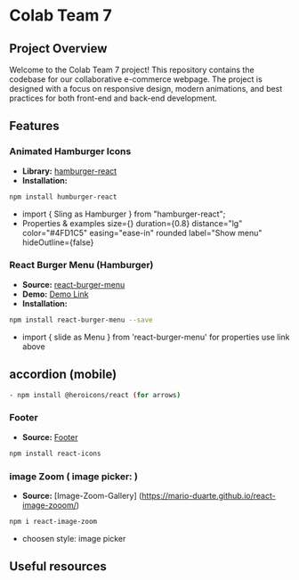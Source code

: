 # Colab Team 7

## Project Overview

Welcome to the Colab Team 7 project! This repository contains the codebase for our collaborative e-commerce webpage. The project is designed with a focus on responsive design, modern animations, and best practices for both front-end and back-end development.

## Features

### Animated Hamburger Icons

- **Library:** [hamburger-react](https://hamburger-react.netlify.app/)
- **Installation:**

```bash
npm install humburger-react
```

- import { Sling as Hamburger } from "hamburger-react";
- Properties & examples
  size={} duration={0.8} distance="lg" color="#4FD1C5" easing="ease-in" rounded label="Show menu" hideOutline={false}

### React Burger Menu (Hamburger)

- **Source:** [react-burger-menu](https://www.npmjs.com/package/@katasonovyp/react-burger-menu)
- **Demo:** [Demo Link](http://negomi.github.io/react-burger-menu/)
- **Installation:**

```bash
npm install react-burger-menu --save
```

- import { slide as Menu } from 'react-burger-menu'
  for properties use link above

## accordion (mobile)

```bash
- npm install @heroicons/react (for arrows)
```

### Footer

- **Source:** [Footer](https://medium.com/@ryaddev/building-react-footer-components-with-tailwindcss-6f2c5909a9d1)

```bash
npm install react-icons
```

### image Zoom ( image picker: )

- **Source:** [Image-Zoom-Gallery] (https://mario-duarte.github.io/react-image-zooom/)

```bash
npm i react-image-zoom
```

- choosen style: image picker

## Useful resources

<!-- #   c o l a b - t e a m - 7 
 
  -->
